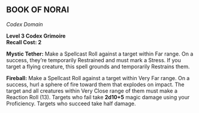 ## BOOK OF NORAI  
_Codex Domain_

**Level 3 Codex Grimoire**  
**Recall Cost: 2**

**Mystic Tether:** Make a Spellcast Roll against a target within Far range. On a success, they’re temporarily Restrained and must mark a Stress. If you target a flying creature, this spell grounds and temporarily Restrains them.  

**Fireball:** Make a Spellcast Roll against a target within Very Far range. On a success, hurl a sphere of fire toward them that explodes on impact. The target and all creatures within Very Close range of them must make a Reaction Roll (13). Targets who fail take **2d10+5** magic damage using your Proficiency. Targets who succeed take half damage.  
